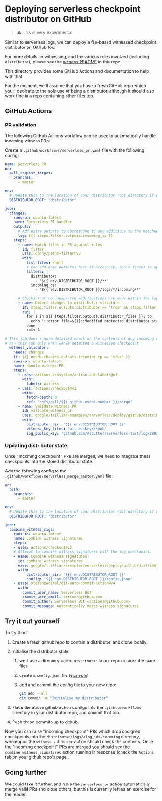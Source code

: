 # Deploying serverless checkpoint distributor on GitHub

> :warning: This is very experimental.

Similar to serverless logs, we can deploy a file-based witnessed checkpoint
distributor on GitHub too.

For more details on witnessing, and the various roles involved (including
`distributor`), please see the [witness README](/witness) in this repo.

This directory provides some GitHub Actions and documentation to help with that.

For the moment, we'll assume that you have a fresh GitHub repo which you'll
dedicate to the sole use of being a distributor, although it should also work fine
in a repo containing other files too.

## GitHub Actions

### PR validation

The following GitHub Actions workflow can be used to automatically handle
incoming witness PRs:

Create a `.github/workflows/serverless_pr.yaml` file with the following config:

```yaml
name: Serverless PR
on:
  pull_request_target:
    branches:
      - master

env:
  # Update this to the location of your distributor root directory if different:
  DISTRIBUTOR_ROOT: "distributor"

jobs:
  changes:
    runs-on: ubuntu-latest
    name: Serverless PR handler
    outputs:
      # Add extra outputs to correspond to any additions to the matched patterns in the filter step below.
      log: ${{ steps.filter.outputs.incoming_cp }}
    steps:
      - name: Match files in PR against rules
        id: filter
        uses: dorny/paths-filter@v2
        with:
          list-files: shell
          # Can add more patterns here if necessary, don't forget to update the outputs above if you do so!
          filters: |
            distributor:
              - '${{ env.DISTRIBUTOR_ROOT }}/**'
            incoming_cp:
              - '${{ env.DISTRIBUTOR_ROOT }}/logs/*/incoming/*'

      # Checks that no unexpected modifications are made within the log directory.
      - name: Detect changes to distributor structure
        if: steps.filter.outputs.distributor == 'true' && steps.filter.outputs.incoming_cp == 'false'
        run: |
          for i in ${{ steps.filter.outputs.distributor_files }}; do
            echo "::error file=${i}::Modified protected distributor structure - ensure additions are placed in the ${{ env.DISTRIBUTOR_ROOT }}/logs/<log_id>/incoming directory"
          done
          exit 1

# This job does a more detailed check on the contents of any incoming checkpoints added.
# Run this job only when we've detected a witnessed checkpoint
  witness_validator:
    needs: changes
    if: ${{ needs.changes.outputs.incoming_cp == 'true' }}
    runs-on: ubuntu-latest
    name: Handle witness PR
    steps:
      - uses: actions-ecosystem/action-add-labels@v1
        with:
          labels: Witness
      - uses: actions/checkout@v2
        with:
          fetch-depth: 0
          ref: "refs/pull/${{ github.event.number }}/merge"
      - name: Validate witness PR
        id: validate_witness_pr
        uses: google/trillian-examples/serverless/deploy/github/distributor/witness_pr@HEAD
        with:
          distributor_dir: '${{ env.DISTRIBUTOR_ROOT }}'
          witness_key_files: 'witnesskeys/*pub'
          log_public_key: 'github.com/AlCutter/serverless-test/log+28035191+AVtQ/9lW+g90rQY3+pODJvMQ8X/tTvh/EuvCDLSmUk4S'
```

### Updating distributor state

Once "incoming checkpoint" PRs are merged, we need to integrate these checkpoints into the stored
distributor state.

Add the following config to the `.github/workflows/serverless_merge_master.yaml` file:

```yaml
on:
  push:
    branches:
      - master

env:
  # Update this to the location of your distributor root directory if different:
  DISTRIBUTOR_ROOT: "distributor"

jobs:
  combine_witness_sigs:
    runs-on: ubuntu-latest
    name: Combine witness signatures
    steps:
    - uses: actions/checkout@v2
    # Attempt to combine witness signatures with the log checkpoint.
    - name: Combine witness signatures
      id: combine_witness_signatures
      uses: google/trillian-examples/serverless/deploy/github/distributor/combine_witness_signatures@master
      with:
          distributor_dir: '${{ env.DISTRIBUTOR_ROOT }}'
          config: '${{ env.DISTRIBUTOR_ROOT }}/config.json'
    - uses: stefanzweifel/git-auto-commit-action@v4
      with:
        commit_user_name: Serverless Bot
        commit_user_email: actions@github.com
        commit_author: Serverless Bot <actions@github.com>
        commit_message: Automatically merge witness signatures
```

## Try it out yourself

To try it out:

1. Create a fresh github repo to contain a distributor, and clone locally.
2. Initialise the distributor state:
    1. we'll use a directory called `distributor` in our repo to
       store the state files
    2. create a `config.json` file ([example](combine_witness_signatures/examples_config.json))
    3. add and commit the config file to your new repo:

       ```bash
       git add --all
       git commit -m "Initialise my distributor"
       ```

3. Place the above github action configs into the `.github/workflows` directory in
   your distributor repo, and commit that too.
4. Push these commits up to github.

Now you can raise "incoming checkpoint" PRs which drop cosigned checkpoints into the
`distributor/logs/<log_id>/incoming` directory, whereupon the `witness_validator` action
should check the contents. Once the "incoming checkpoint" PRs are merged you
should see the `combine_witness_signatures` action running in response (check the
`Actions` tab on your github repo's page).

## Going further

We could take it further, and have the `serverless_pr` action
automatically merge valid PRs and close others, but this is currently left as
an exercise for the reader.
